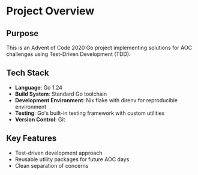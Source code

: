 # Project Overview

## Purpose
This is an Advent of Code 2020 Go project implementing solutions for AOC challenges using Test-Driven Development (TDD).

## Tech Stack
- **Language**: Go 1.24
- **Build System**: Standard Go toolchain
- **Development Environment**: Nix flake with direnv for reproducible environment
- **Testing**: Go's built-in testing framework with custom utilities
- **Version Control**: Git

## Key Features
- Test-driven development approach
- Reusable utility packages for future AOC days
- Clean separation of concerns
